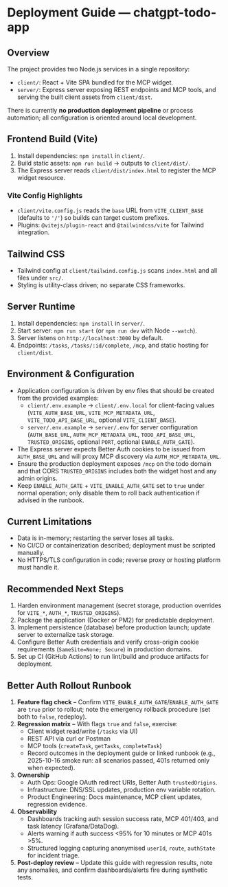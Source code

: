 # Deployment Guide — chatgpt-todo-app

## Overview
The project provides two Node.js services in a single repository:
- `client/`: React + Vite SPA bundled for the MCP widget.
- `server/`: Express server exposing REST endpoints and MCP tools, and serving the built client assets from `client/dist`.

There is currently **no production deployment pipeline** or process automation; all configuration is oriented around local development.

## Frontend Build (Vite)
1. Install dependencies: `npm install` in `client/`.
2. Build static assets: `npm run build` → outputs to `client/dist/`.
3. The Express server reads `client/dist/index.html` to register the MCP widget resource.

### Vite Config Highlights
- `client/vite.config.js` reads the `base` URL from `VITE_CLIENT_BASE` (defaults to `'/'`) so builds can target custom prefixes.
- Plugins: `@vitejs/plugin-react` and `@tailwindcss/vite` for Tailwind integration.

## Tailwind CSS
- Tailwind config at `client/tailwind.config.js` scans `index.html` and all files under `src/`.
- Styling is utility-class driven; no separate CSS frameworks.

## Server Runtime
1. Install dependencies: `npm install` in `server/`.
2. Start server: `npm run start` (or `npm run dev` with Node `--watch`).
3. Server listens on `http://localhost:3000` by default.
4. Endpoints: `/tasks`, `/tasks/:id/complete`, `/mcp`, and static hosting for `client/dist`.

## Environment & Configuration
- Application configuration is driven by env files that should be created from the provided examples:
  - `client/.env.example` → `client/.env.local` for client-facing values (`VITE_AUTH_BASE_URL`, `VITE_MCP_METADATA_URL`, `VITE_TODO_API_BASE_URL`, optional `VITE_CLIENT_BASE`).
  - `server/.env.example` → `server/.env` for server configuration (`AUTH_BASE_URL`, `AUTH_MCP_METADATA_URL`, `TODO_API_BASE_URL`, `TRUSTED_ORIGINS`, optional `PORT`, optional `ENABLE_AUTH_GATE`).
- The Express server expects Better Auth cookies to be issued from `AUTH_BASE_URL` and will proxy MCP discovery via `AUTH_MCP_METADATA_URL`.
- Ensure the production deployment exposes `/mcp` on the todo domain and that CORS `TRUSTED_ORIGINS` includes both the widget host and any admin origins.
- Keep `ENABLE_AUTH_GATE` + `VITE_ENABLE_AUTH_GATE` set to `true` under normal operation; only disable them to roll back authentication if advised in the runbook.

## Current Limitations
- Data is in-memory; restarting the server loses all tasks.
- No CI/CD or containerization described; deployment must be scripted manually.
- No HTTPS/TLS configuration in code; reverse proxy or hosting platform must handle it.

## Recommended Next Steps
1. Harden environment management (secret storage, production overrides for `VITE_*`, `AUTH_*`, `TRUSTED_ORIGINS`).
2. Package the application (Docker or PM2) for predictable deployment.
3. Implement persistence (database) before production launch; update server to externalize task storage.
4. Configure Better Auth credentials and verify cross-origin cookie requirements (`SameSite=None; Secure`) in production domains.
5. Set up CI (GitHub Actions) to run lint/build and produce artifacts for deployment.

## Better Auth Rollout Runbook
1. **Feature flag check** – Confirm `VITE_ENABLE_AUTH_GATE`/`ENABLE_AUTH_GATE` are `true` prior to rollout; note the emergency rollback procedure (set both to `false`, redeploy).
2. **Regression matrix** – With flags `true` and `false`, exercise:
   - Client widget read/write (`/tasks` via UI)
   - REST API via curl or Postman
   - MCP tools (`createTask`, `getTasks`, `completeTask`)
   - Record outcomes in the deployment guide or linked runbook (e.g., 2025-10-16 smoke run: all scenarios passed, 401s returned only when expected).
3. **Ownership**
   - Auth Ops: Google OAuth redirect URIs, Better Auth `trustedOrigins`.
   - Infrastructure: DNS/SSL updates, production env variable rotation.
   - Product Engineering: Docs maintenance, MCP client updates, regression evidence.
4. **Observability**
   - Dashboards tracking auth session success rate, MCP 401/403, and task latency (Grafana/DataDog).
   - Alerts warning if auth success <95% for 10 minutes or MCP 401s >5%.
   - Structured logging capturing anonymised `userId`, `route`, `authState` for incident triage.
5. **Post-deploy review** – Update this guide with regression results, note any anomalies, and confirm dashboards/alerts fire during synthetic tests.
